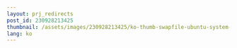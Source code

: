 ```yaml
---
layout: prj_redirects
post_id: 230928213425
thumbnail: /assets/images/230928213425/ko-thumb-swapfile-ubuntu-system-monitor.png
lang: ko
---
```

